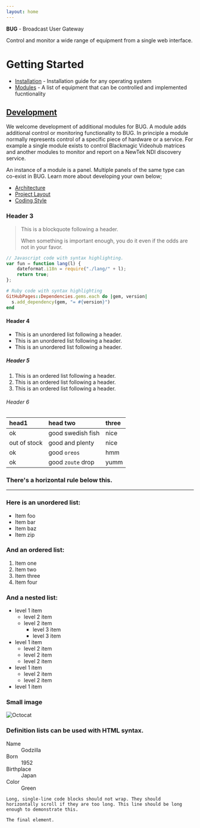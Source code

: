 ```yaml
---
layout: home
---
```


**BUG** - Broadcast User Gateway

Control and monitor a wide range of equipment from a single web interface.

# Getting Started

-   [Installation](./pages/installation.html) - Installation guide for any operating system
-   [Modules](./pages/modules.html) - A list of equipment that can be controlled and implemented fucntionality

## [Development](./pages/development.html)

We welcome development of additional modules for BUG. A module adds additional control or monitoring functionality to BUG. In principle a module normally represents control of a specific piece of hardware or a service. For example a single module exists to control Blackmagic Videohub matrices and another modules to monitor and report on a NewTek NDI discovery service.

An instance of a module is a panel. Multiple panels of the same type can co-exist in BUG. Learn more about developing your own below;

-   [Architecture](./pages/architecture.html)
-   [Project Layout](/pages/development/layout.html)
-   [Coding Style](/pages/development/style.html)

### Header 3

> This is a blockquote following a header.
>
> When something is important enough, you do it even if the odds are not in your favor.

```js
// Javascript code with syntax highlighting.
var fun = function lang(l) {
    dateformat.i18n = require("./lang/" + l);
    return true;
};
```

```ruby
# Ruby code with syntax highlighting
GitHubPages::Dependencies.gems.each do |gem, version|
  s.add_dependency(gem, "= #{version}")
end
```

#### Header 4

-   This is an unordered list following a header.
-   This is an unordered list following a header.
-   This is an unordered list following a header.

##### Header 5

1.  This is an ordered list following a header.
2.  This is an ordered list following a header.
3.  This is an ordered list following a header.

###### Header 6

| head1        | head two          | three |
| :----------- | :---------------- | :---- |
| ok           | good swedish fish | nice  |
| out of stock | good and plenty   | nice  |
| ok           | good `oreos`      | hmm   |
| ok           | good `zoute` drop | yumm  |

### There's a horizontal rule below this.

---

### Here is an unordered list:

-   Item foo
-   Item bar
-   Item baz
-   Item zip

### And an ordered list:

1.  Item one
1.  Item two
1.  Item three
1.  Item four

### And a nested list:

-   level 1 item
    -   level 2 item
    -   level 2 item
        -   level 3 item
        -   level 3 item
-   level 1 item
    -   level 2 item
    -   level 2 item
    -   level 2 item
-   level 1 item
    -   level 2 item
    -   level 2 item
-   level 1 item

### Small image

![Octocat](https://github.githubassets.com/images/icons/emoji/octocat.png)

### Definition lists can be used with HTML syntax.

<dl>
<dt>Name</dt>
<dd>Godzilla</dd>
<dt>Born</dt>
<dd>1952</dd>
<dt>Birthplace</dt>
<dd>Japan</dd>
<dt>Color</dt>
<dd>Green</dd>
</dl>

```
Long, single-line code blocks should not wrap. They should horizontally scroll if they are too long. This line should be long enough to demonstrate this.
```

```
The final element.
```
